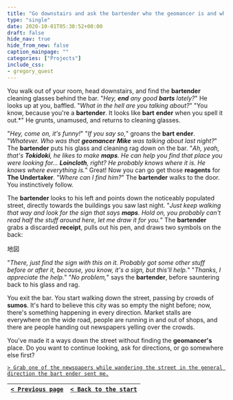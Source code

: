 ```yaml
---
title: "Go downstairs and ask the bartender who the geomancer is and where I can find him."
type: "single"
date: 2020-10-01T05:30:52+00:00
draft: false
hide_nav: true
hide_from_new: false
caption_mainpage: ""
categories: ["Projects"]
include_css:
- gregory_quest
---
```


You walk out of your room, head downstairs, and find the **bartender** cleaning glasses behind the bar. "*Hey, **end** any good **barts** lately?*" He looks up at you, baffled. "*What in the hell are you talking about?*" "You know, because you're a **bartender**. It looks like **bart** **ender** when you spell it out.*" He grunts, unamused, and returns to cleaning glasses.

"*Hey, come on, it's funny!*" "*If you say so,*" groans the **bart** **ender**. "*Whatever. Who was that **geomancer** **Mike** was talking about last night?*" The **bartender** puts his glass and cleaning rag down on the bar. "*Ah, yeah, that's **Tokidoki**, he likes to make **maps**. He can help you find that place you were looking for... **Loincloth**, right? He probably knows where it is. He knows where everything is.*" Great! Now you can go get those **reagents** for **The Undertaker**. "*Where can I find him?*" The **bartender** walks to the door. You instinctively follow.

The **bartender** looks to his left and points down the noticeably populated street, directly towards the buildings you saw last night. "*Just keep walking that way and look for the sign that says **maps**. Hold on, you probably can't read half the stuff around here, let me draw it for you.*" The **bartender** grabs a discarded **receipt**, pulls out his pen, and draws two symbols on the back:

地図

"*There, just find the sign with this on it. Probably got some other stuff before or after it, because, you know, it's a sign, but this'll help.*" "*Thanks, I appreciate the help.*" "*No problem,*" says the **bartender**, before sauntering back to his glass and rag.

You exit the bar. You start walking down the street, passing by crowds of **sumos**. It's hard to believe this city was so empty the night before; now, there's something happening in every direction. Market stalls are everywhere on the wide road, people are running in and out of shops, and there are people handing out newspapers yelling over the crowds.

You've made it a ways down the street without finding the **geomancer's** place. Do you want to continue looking, ask for directions, or go somewhere else first?

[``> Grab one of the newspapers while wandering the street in the general direction the bart ender sent me.``](../70)

|[``< Previous page``](../68)|[``< Back to the start``](../)|
|---|---|